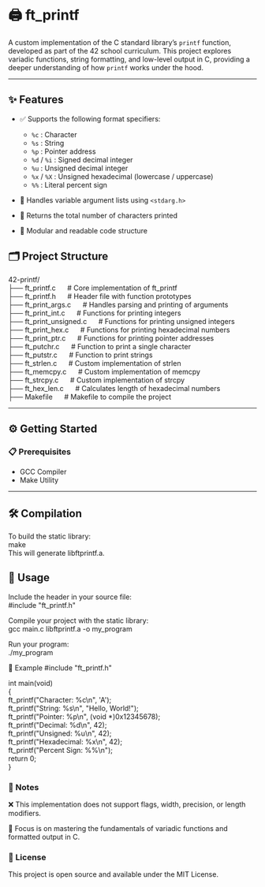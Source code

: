 # 🖨️ ft_printf

A custom implementation of the C standard library’s `printf` function, developed as part of the 42 school curriculum. This project explores variadic functions, string formatting, and low-level output in C, providing a deeper understanding of how `printf` works under the hood.

---

## ✨ Features

- ✅ Supports the following format specifiers:
  - `%c` : Character  
  - `%s` : String  
  - `%p` : Pointer address  
  - `%d` / `%i` : Signed decimal integer  
  - `%u` : Unsigned decimal integer  
  - `%x` / `%X` : Unsigned hexadecimal (lowercase / uppercase)  
  - `%%` : Literal percent sign  

- 🔁 Handles variable argument lists using `<stdarg.h>`
- 🔢 Returns the total number of characters printed
- 🧱 Modular and readable code structure

## 🗂️ Project Structure

42-printf/ <br>
├── ft_printf.c    &nbsp;&nbsp;&nbsp;&nbsp;     # Core implementation of ft_printf <br>
├── ft_printf.h    &nbsp;&nbsp;&nbsp;&nbsp;     # Header file with function prototypes <br>
├── ft_print_args.c &nbsp;&nbsp;&nbsp;&nbsp;    # Handles parsing and printing of arguments <br>
├── ft_print_int.c  &nbsp;&nbsp;&nbsp;&nbsp;    # Functions for printing integers <br>
├── ft_print_unsigned.c &nbsp;&nbsp;&nbsp;&nbsp; # Functions for printing unsigned integers <br>
├── ft_print_hex.c   &nbsp;&nbsp;&nbsp;&nbsp;   # Functions for printing hexadecimal numbers <br>
├── ft_print_ptr.c  &nbsp;&nbsp;&nbsp;&nbsp;    # Functions for printing pointer addresses <br>
├── ft_putchr.c     &nbsp;&nbsp;&nbsp;&nbsp;    # Function to print a single character <br>
├── ft_putstr.c    &nbsp;&nbsp;&nbsp;&nbsp;     # Function to print strings <br>
├── ft_strlen.c    &nbsp;&nbsp;&nbsp;&nbsp;     # Custom implementation of strlen <br>
├── ft_memcpy.c    &nbsp;&nbsp;&nbsp;&nbsp;     # Custom implementation of memcpy <br>
├── ft_strcpy.c     &nbsp;&nbsp;&nbsp;&nbsp;    # Custom implementation of strcpy <br>
├── ft_hex_len.c   &nbsp;&nbsp;&nbsp;&nbsp;     # Calculates length of hexadecimal numbers <br>
├── Makefile       &nbsp;&nbsp;&nbsp;&nbsp;     # Makefile to compile the project <br>

---

## ⚙️ Getting Started

### 📋 Prerequisites

- GCC Compiler  
- Make Utility

---

## 🛠️ Compilation

To build the static library: <br>
make <br>
This will generate libftprintf.a. <br>

## 🚀 Usage
Include the header in your source file: <br>
#include "ft_printf.h" <br>

Compile your project with the static library: <br>
gcc main.c libftprintf.a -o my_program <br>

Run your program: <br>
./my_program <br>

🧪 Example
#include "ft_printf.h" <br>

int main(void) <br>
{ <br>
    ft_printf("Character: %c\n", 'A'); <br>
    ft_printf("String: %s\n", "Hello, World!"); <br>
    ft_printf("Pointer: %p\n", (void *)0x12345678); <br>
    ft_printf("Decimal: %d\n", 42); <br>
    ft_printf("Unsigned: %u\n", 42); <br>
    ft_printf("Hexadecimal: %x\n", 42); <br>
    ft_printf("Percent Sign: %%\n"); <br>
    return 0; <br>
} <br>

### 📝 Notes <br>
❌ This implementation does not support flags, width, precision, or length modifiers. <br>

🎯 Focus is on mastering the fundamentals of variadic functions and formatted output in C. <br>

### 📄 License <br>
This project is open source and available under the MIT License. <br>
